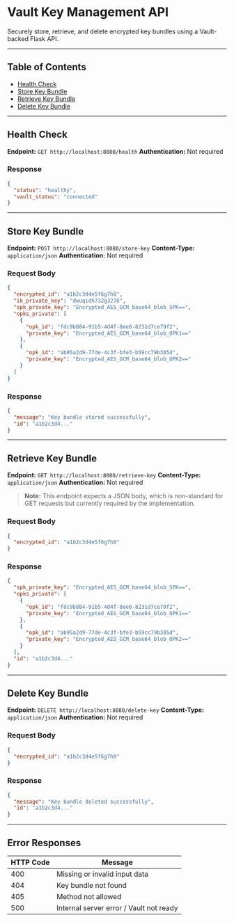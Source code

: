 # Vault Key Management API

Securely store, retrieve, and delete encrypted key bundles using a Vault-backed Flask API.

---

## Table of Contents

* [Health Check](#health-check)
* [Store Key Bundle](#store-key-bundle)
* [Retrieve Key Bundle](#retrieve-key-bundle)
* [Delete Key Bundle](#delete-key-bundle)

---

## Health Check

**Endpoint:** `GET http://localhost:8080/health`
**Authentication:** Not required

### Response

```json
{
  "status": "healthy",
  "vault_status": "connected"
}
```

---

## Store Key Bundle

**Endpoint:** `POST http://localhost:8080/store-key`
**Content-Type:** `application/json`
**Authentication:** Not required

### Request Body

```json
{
  "encrypted_id": "a1b2c3d4e5f6g7h8",
  "ik_private_key": "dwuqidh732g3278",
  "spk_private_key": "Encrypted_AES_GCM_base64_blob_SPK==",
  "opks_private": [
    {
      "opk_id": "fdc9b884-91b5-4d4f-8ee6-8231d7ce79f2",
      "private_key": "Encrypted_AES_GCM_base64_blob_OPK1=="
    },
    {
      "opk_id": "ab95a2d9-77de-4c3f-bfe3-b59cc79b305d",
      "private_key": "Encrypted_AES_GCM_base64_blob_OPK2=="
    }
  ]
}
```

### Response

```json
{
  "message": "Key bundle stored successfully",
  "id": "a1b2c3d4..."
}
```

---

## Retrieve Key Bundle

**Endpoint:** `GET http://localhost:8080/retrieve-key`
**Content-Type:** `application/json`
**Authentication:** Not required

> **Note:** This endpoint expects a JSON body, which is non-standard for GET requests but currently required by the implementation.

### Request Body

```json
{
  "encrypted_id": "a1b2c3d4e5f6g7h8"
}
```

### Response

```json
{
  "spk_private_key": "Encrypted_AES_GCM_base64_blob_SPK==",
  "opks_private": [
    {
      "opk_id": "fdc9b884-91b5-4d4f-8ee6-8231d7ce79f2",
      "private_key": "Encrypted_AES_GCM_base64_blob_OPK1=="
    },
    {
      "opk_id": "ab95a2d9-77de-4c3f-bfe3-b59cc79b305d",
      "private_key": "Encrypted_AES_GCM_base64_blob_OPK2=="
    }
  ],
  "id": "a1b2c3d4..."
}
```

---

## Delete Key Bundle

**Endpoint:** `DELETE http://localhost:8080/delete-key`
**Content-Type:** `application/json`
**Authentication:** Not required

### Request Body

```json
{
  "encrypted_id": "a1b2c3d4e5f6g7h8"
}
```

### Response

```json
{
  "message": "Key bundle deleted successfully",
  "id": "a1b2c3d4..."
}
```

---

## Error Responses

| HTTP Code | Message                                 |
| --------- | --------------------------------------- |
| 400       | Missing or invalid input data           |
| 404       | Key bundle not found                    |
| 405       | Method not allowed                      |
| 500       | Internal server error / Vault not ready |

